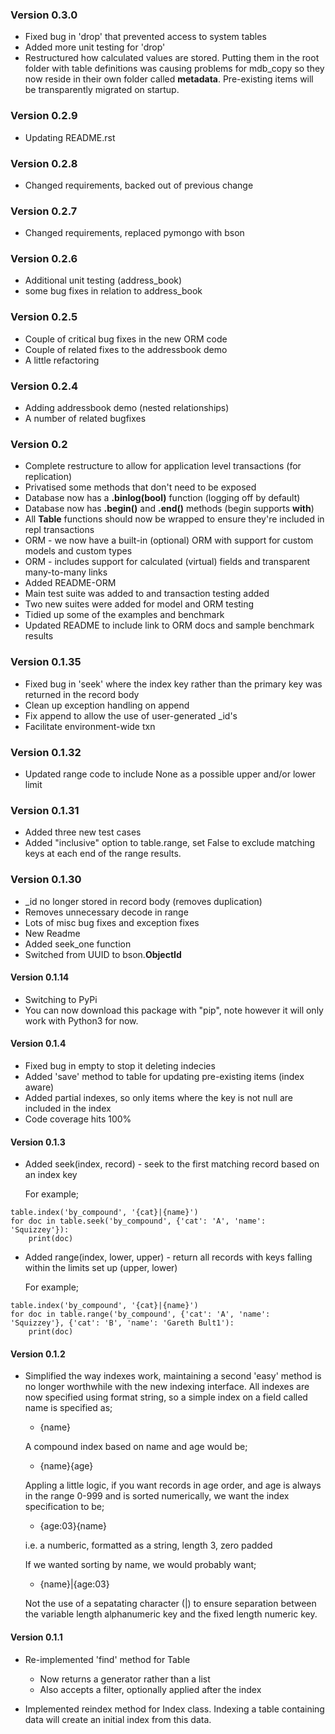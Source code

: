 ### Version 0.3.0

* Fixed bug in 'drop' that prevented access to system tables
* Added more unit testing for 'drop'
* Restructured how calculated values are stored. Putting them in the root
  folder with table definitions was causing problems for mdb_copy so they now
  reside in their own folder called __metadata__. Pre-existing items will be
  transparently migrated on startup.

### Version 0.2.9

* Updating README.rst

### Version 0.2.8

* Changed requirements, backed out of previous change

### Version 0.2.7

* Changed requirements, replaced pymongo with bson

### Version 0.2.6

* Additional unit testing (address_book)
* some bug fixes in relation to address_book

### Version 0.2.5

* Couple of critical bug fixes in the new ORM code
* Couple of related fixes to the addressbook demo
* A little refactoring

### Version 0.2.4

* Adding addressbook demo (nested relationships)
* A number of related bugfixes

### Version 0.2

* Complete restructure to allow for application level transactions (for replication)
* Privatised some methods that don't need to be exposed
* Database now has a **.binlog(bool)** function (logging off by default)
* Database now has **.begin()** and **.end()** methods (begin supports **with**)
* All **Table** functions should now be wrapped to ensure they're included in repl transactions
* ORM - we now have a built-in (optional) ORM with support for custom models and custom types
* ORM - includes support for calculated (virtual) fields and transparent many-to-many links
* Added README-ORM
* Main test suite was added to and transaction testing added
* Two new suites were added for model and ORM testing
* Tidied up some of the examples and benchmark
* Updated README to include link to ORM docs and sample benchmark results

### Version 0.1.35

* Fixed bug in 'seek' where the index key rather than the primary key was returned in the record body
* Clean up exception handling on append
* Fix append to allow the use of user-generated _id's
* Facilitate environment-wide txn

### Version 0.1.32

* Updated range code to include None as a possible upper and/or lower limit

### Version 0.1.31

* Added three new test cases
* Added "inclusive" option to table.range, set False to exclude matching keys at 
each end of the range results.

### Version 0.1.30

* _id no longer stored in record body (removes duplication)
* Removes unnecessary decode in range
* Lots of misc bug fixes and exception fixes
* New Readme
* Added seek_one function
* Switched from UUID to bson.**ObjectId**

#### Version 0.1.14

* Switching to PyPi
* You can now download this package with "pip", note however it will only work with Python3 for now.

#### Version 0.1.4

* Fixed bug in empty to stop it deleting indecies
* Added 'save' method to table for updating pre-existing items (index aware)
* Added partial indexes, so only items where the key is not null are included in the index
* Code coverage hits 100%

#### Version 0.1.3

* Added seek(index, record) - seek to the first matching record based on an index key

  For example;
```  
table.index('by_compound', '{cat}|{name}')
for doc in table.seek('by_compound', {'cat': 'A', 'name': 'Squizzey'}):
    print(doc)
```

* Added range(index, lower, upper) - return all records with keys falling within the
  limits set up (upper, lower)

  For example;
  
```  
table.index('by_compound', '{cat}|{name}')
for doc in table.range('by_compound', {'cat': 'A', 'name': 'Squizzey'}, {'cat': 'B', 'name': 'Gareth Bult1'):
    print(doc)
```

#### Version 0.1.2

* Simplified the way indexes work, maintaining a second 'easy' method is no
  longer worthwhile with the new indexing interface. All indexes are now specified
  using format string, so a simple index on a field called name is specified as;
  
  - {name}
  
  A compound index based on name and age would be;
  
  - {name}{age}
  
  Appling a little logic, if you want records in age order, and age is always in
  the range 0-999 and is sorted numerically, we want the index specification to be;
  
  - {age:03}{name}
  
  i.e. a numberic, formatted as a string, length 3, zero padded
  
  If we wanted sorting by name, we would probably want;
  
  - {name}|{age:03}
  
  Not the use of a sepatating character (|) to ensure separation between the variable 
  length alphanumeric key and the fixed length numeric key.

#### Version 0.1.1

* Re-implemented 'find' method for Table
  * Now returns a generator rather than a list
  * Also accepts a filter, optionally applied after the index
  
* Implemented reindex method for Index class.
  Indexing a table containing data will create an initial index from this data.
  
